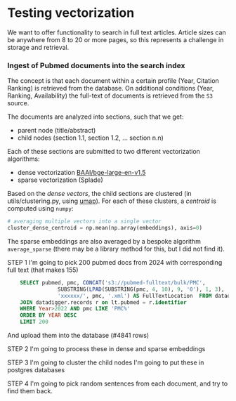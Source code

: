 # Testing vectorization

We want to offer functionality to search in full text articles. Article sizes can be anywhere from 8 to 20 or more pages, so this represents a challenge in storage and retrieval.

### Ingest of Pubmed documents into the search index
The concept is that each document within a certain profile (Year, Citation Ranking) is retrieved from the database.
On additional conditions (Year, Ranking, Availability) the full-text of documents is retrieved from the `S3` source. 

The documents are analyzed into sections, such that we get:
* parent node (title/abstract)
* child nodes (section 1.1, section 1.2, ... section n.n)

Each of these sections are submitted to two different vectorization algorithms:
* dense vectorization [BAAI/bge-large-en-v1.5](https://huggingface.co/BAAI/bge-large-en-v1.5)
* sparse vectorization (Splade)

Based on the _dense vectors_, the child sections are clustered (in utils/clustering.py, using [umap](https://umap-learn.readthedocs.io/en/latest/clustering.html)).
For each of these clusters, a _centroid_ is computed using `numpy`:

```python
# averaging multiple vectors into a single vector
cluster_dense_centroid = np.mean(np.array(embeddings), axis=0)
```

The sparse embeddings are also averaged by a bespoke algorithm `average_sparse` (there may be a library method for this, but I did not find it).



STEP 1
I'm going to pick 200 pubmed docs from 2024 with corresponding full text (that makes 155)

```sql
    SELECT pubmed, pmc, CONCAT('s3://pubmed-fulltext/bulk/PMC', 
                SUBSTRING(LPAD(SUBSTRING(pmc, 4, 10), 9, '0'), 1, 3), 
                'xxxxxx/', pmc, '.xml') AS FullTextLocation  FROM datadigger.linktable lt 
    JOIN datadigger.records r on lt.pubmed = r.identifier
    WHERE Year>2022 AND pmc LIKE 'PMC%'
    ORDER BY YEAR DESC
    LIMIT 200
```
And upload them into the database (#4841 rows)

STEP 2
I'm going to process these in dense and sparse embeddings

STEP 3
I'm going to cluster the child nodes
I'm going to put these in postgres databases

STEP 4
I'm going to pick random sentences from each document, and try to find them back.
